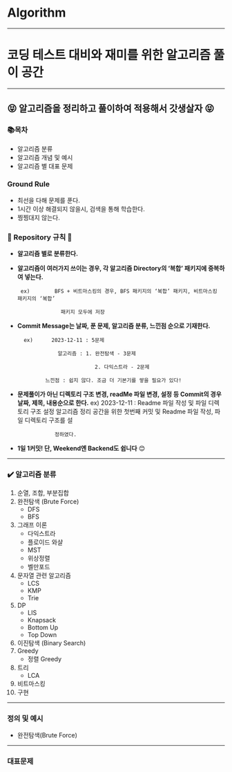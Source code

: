 # Algorithm

---

# 코딩 테스트 대비와 재미를 위한 알고리즘 풀이 공간

---

## 😝 알고리즘을 정리하고 풀이하여 적용해서 갓생살자 😝

### 📚**목차**

- 알고리즘 분류
- 알고리즘 개념 및 예시
- 알고리즘 별 대표 문제

### Ground Rule

- 최선을 다해 문제를 푼다.
- 1시간 이상 해결되지 않을시, 검색을 통해 학습한다.
- 찡찡대지 않는다.

### 📏 Repository 규칙 📏

- **알고리즘 별로 분류한다.**
- **알고리즘이 여러가지 쓰이는 경우, 각 알고리즘 Directory의 ‘복합’ 패키지에 중복하여 넣는다.**

       ex)        BFS + 비트마스킹의 경우, BFS 패키지의 ‘복합’ 패키지, 비트마스킹 패키지의 ‘복합’

                    패키지 모두에 저장

- **Commit Message는 날짜, 푼 문제, 알고리즘 분류, 느낀점 순으로 기재한다.**

        ex)      2023-12-11 : 5문제

                   알고리즘 : 1. 완전탐색 - 3문제

                               2. 다익스트라 - 2문제

               느낀점 : 쉽지 않다. 조금 더 기본기를 쌓을 필요가 있다!

- **문제풀이가 아닌 디렉토리 구조 변경, readMe 파일 변경, 설정 등 Commit의 경우 날짜, 제목, 내용순으로 한다.**
  ex) 2023-12-11 : Readme 파일 작성 및 파일 디렉토리 구조 설정
                  알고리즘 정리 공간을 위한 첫번째 커밋 및 Readme 파일 작성, 파일 디렉토리 구조를 설

                  정하였다.
- **1일 1커밋! 단, Weekend엔 Backend도 쉽니다** 😊

---

### ✔️ 알고리즘 분류

1. 순열, 조합, 부분집합
2. 완전탐색 (Brute Force)
   - DFS
   - BFS
3. 그래프 이론
   - 다익스트라
   - 플로이드 와샬
   - MST
   - 위상정렬
   - 벨만포드
4. 문자열 관련 알고리즘
   - LCS
   - KMP
   - Trie
5. DP
   - LIS
   - Knapsack
   - Bottom Up
   - Top Down
6. 이진탐색 (Binary Search)
7. Greedy
   - 정렬 Greedy
8. 트리
   - LCA
9. 비트마스킹
10. 구현

---

### 정의 및 예시

- 완전탐색(Brute Force)

---

### 대표문제
